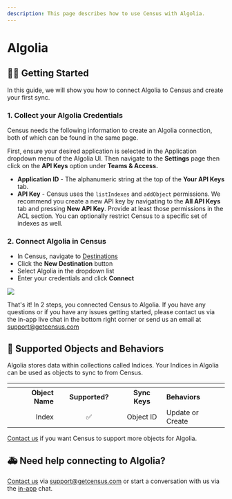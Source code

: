 ```yaml
---
description: This page describes how to use Census with Algolia.
---
```


# Algolia

## 🏃‍♀️ Getting Started

In this guide, we will show you how to connect Algolia to Census and create your first sync.

### 1. Collect your Algolia Credentials

Census needs the following information to create an Algolia connection, both of which can be found in the same page.&#x20;

First, ensure your desired application is selected in the Application dropdown menu of the Algolia UI. Then navigate to the **Settings** page then click on the **API Keys** option under **Teams & Access.**

* **Application ID** - The alphanumeric string at the top of the **Your API Keys** tab.
* **API Key** - Census uses the `listIndexes` and `addObject` permissions. We recommend you create a new API key by navigating to the **All API Keys** tab and pressing **New API Key**. Provide at least those permissions in the ACL section. You can optionally restrict Census to a specific set of indexes as well.&#x20;

### 2. Connect Algolia in Census

* In Census, navigate to [Destinations](https://app.getcensus.com/destinations)
* Click the **New Destination** button
* Select Algolia in the dropdown list
* Enter your credentials and click **Connect**

![](<../.gitbook/assets/Screen Shot 2022-04-01 at 2.42.38 PM.png>)

That's it! In 2 steps, you connected Census to Algolia. If you have any questions or if you have any issues getting started, please contact us via the in-app live chat in the bottom right corner or send us an email at support@getcensus.com

## 🔄 Supported Objects and Behaviors

Algolia stores data within collections called Indices. Your Indices in Algolia can be used as objects to sync to from Census.

<table data-header-hidden><thead><tr><th align="right"></th><th width="132" align="center"></th><th align="center"></th><th></th></tr></thead><tbody><tr><td align="right"><strong>Object Name</strong></td><td align="center"><strong>Supported?</strong></td><td align="center"><strong>Sync Keys</strong></td><td><strong>Behaviors</strong></td></tr><tr><td align="right">Index</td><td align="center">✅</td><td align="center">Object ID</td><td>Update or Create</td></tr></tbody></table>

[Contact us](mailto:support@getcensus.com) if you want Census to support more objects for Algolia.

## 🚑 Need help connecting to Algolia?

[Contact us](mailto:support@getcensus.com) via support@getcensus.com or start a conversation with us via the [in-app](https://app.getcensus.com) chat.
